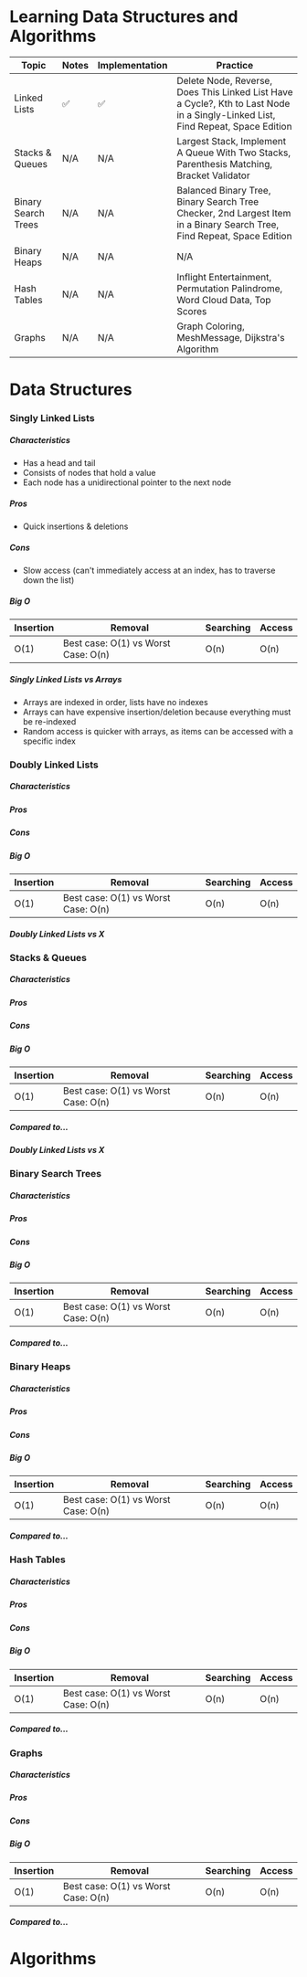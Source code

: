 # Learning Data Structures and Algorithms

Topic | Notes | Implementation | Practice
--- | --- | --- | ---
Linked Lists | ✅ | ✅ | Delete Node, Reverse, Does This Linked List Have a Cycle?, Kth to Last Node in a Singly-Linked List, Find Repeat, Space Edition
Stacks & Queues | N/A | N/A | Largest Stack, Implement A Queue With Two Stacks, Parenthesis Matching, Bracket Validator
Binary Search Trees | N/A | N/A | Balanced Binary Tree, Binary Search Tree Checker, 2nd Largest Item in a Binary Search Tree, Find Repeat, Space Edition
Binary Heaps | N/A | N/A | N/A
Hash Tables | N/A | N/A | Inflight Entertainment, Permutation Palindrome, Word Cloud Data, Top Scores
Graphs | N/A | N/A | Graph Coloring, MeshMessage, Dijkstra's Algorithm

# Data Structures

### Singly Linked Lists

##### Characteristics
- Has a head and tail
- Consists of nodes that hold a value
- Each node has a unidirectional pointer to the next node


##### Pros
- Quick insertions & deletions


##### Cons
- Slow access (can't immediately access at an index, has to traverse down the list)

##### Big O

Insertion | Removal | Searching | Access
---|---|---|---
O(1) | Best case: O(1) vs Worst Case: O(n) | O(n) | O(n)


##### Singly Linked Lists vs Arrays
- Arrays are indexed in order, lists have no indexes
- Arrays can have expensive insertion/deletion because everything must be re-indexed
- Random access is quicker with arrays, as items can be accessed with a specific index

### Doubly Linked Lists

##### Characteristics

##### Pros

##### Cons

##### Big O
Insertion | Removal | Searching | Access
---|---|---|---
O(1) | Best case: O(1) vs Worst Case: O(n) | O(n) | O(n)

##### Doubly Linked Lists vs X

### Stacks & Queues

##### Characteristics

##### Pros

##### Cons

##### Big O
Insertion | Removal | Searching | Access
---|---|---|---
O(1) | Best case: O(1) vs Worst Case: O(n) | O(n) | O(n)

##### Compared to... 


##### Doubly Linked Lists vs X

### Binary Search Trees

##### Characteristics

##### Pros

##### Cons

##### Big O
Insertion | Removal | Searching | Access
---|---|---|---
O(1) | Best case: O(1) vs Worst Case: O(n) | O(n) | O(n)

##### Compared to... 

### Binary Heaps

##### Characteristics

##### Pros

##### Cons

##### Big O
Insertion | Removal | Searching | Access
---|---|---|---
O(1) | Best case: O(1) vs Worst Case: O(n) | O(n) | O(n)

##### Compared to... 

### Hash Tables

##### Characteristics

##### Pros

##### Cons

##### Big O
Insertion | Removal | Searching | Access
---|---|---|---
O(1) | Best case: O(1) vs Worst Case: O(n) | O(n) | O(n)

##### Compared to... 

### Graphs

##### Characteristics

##### Pros

##### Cons

##### Big O
Insertion | Removal | Searching | Access
---|---|---|---
O(1) | Best case: O(1) vs Worst Case: O(n) | O(n) | O(n)

##### Compared to... 


# Algorithms